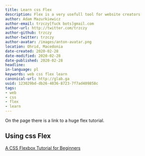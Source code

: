 ```yaml
---
title: Learn css Flex
description: Flex is a very usefull tool for website creators
author: Adam Mazurkiewicz
author-email: trzczy[fuck bots]gmail.com
author-url: http://twitter.com/trzczy
author-github: trzczy
author-twitter: trzczy
author-avatar: /images/anton-avatar.png
location: Ohrid, Macedonia
date-created: 2020-02-28
date-modified: 2020-02-28
date-published: 2020-02-28
headline:
in-language: pl
keywords: web css flex learn
canonical-url: http://glab.ga
uuid: 123029bd-db26-4036-8723-7f7ad409858c
tags:
- web
- css
- flex
- learn
---
```


On the page there is a link to a huge flex tutorial.

## Using css Flex

[A CSS Flexbox Tutorial for Beginners](https://torquemag.io/2020/02/flexbox-tutorial/)

